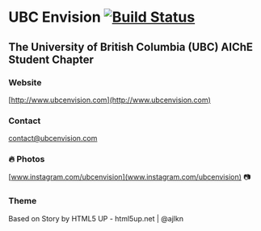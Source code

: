 # UBC Envision [![Build Status](https://travis-ci.org/UBCEnvision/UBCEnvision.github.io.svg?branch=staging)](https://travis-ci.org/UBCEnvision/UBCEnvision.github.io)

## The University of British Columbia (UBC) AIChE Student Chapter

### Website
[http://www.ubcenvision.com](http://www.ubcenvision.com)

### Contact
contact@ubcenvision.com

### :fire: Photos
[www.instagram.com/ubcenvision](www.instagram.com/ubcenvision) :camera:

### Theme
Based on Story by HTML5 UP - html5up.net | @ajlkn
